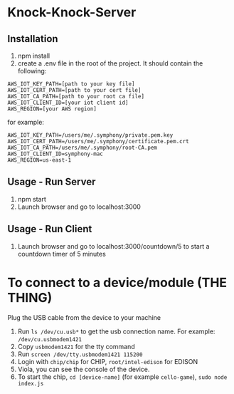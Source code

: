 # Knock-Knock-Server

## Installation

1. npm install
2. create a .env file in the root of the project.  It should contain the following:

```
AWS_IOT_KEY_PATH=[path to your key file]
AWS_IOT_CERT_PATH=[path to your cert file]
AWS_IOT_CA_PATH=[path to your root ca file]
AWS_IOT_CLIENT_ID=[your iot client id]
AWS_REGION=[your AWS region]
```
for example:
```
AWS_IOT_KEY_PATH=/users/me/.symphony/private.pem.key
AWS_IOT_CERT_PATH=/users/me/.symphony/certificate.pem.crt
AWS_IOT_CA_PATH=/users/me/.symphony/root-CA.pem
AWS_IOT_CLIENT_ID=symphony-mac
AWS_REGION=us-east-1
```

## Usage - Run Server

1. npm start
2. Launch browser and go to localhost:3000

## Usage - Run Client

1. Launch browser and go to localhost:3000/countdown/5 to start a countdown timer of 5 minutes

# To connect to a device/module (THE THING)
Plug the USB cable from the device to your machine
1. Run `ls /dev/cu.usb*` to get the usb connection name. For example: `/dev/cu.usbmodem1421`
2. Copy `usbmodem1421` for the tty command
3. Run `screen /dev/tty.usbmodem1421 115200`
4. Login with `chip/chip` for CHIP, `root/intel-edison` for EDISON
5. Viola, you can see the console of the device.
6. To start the chip, `cd [device-name]` (for example `cello-game`), `sudo node index.js`